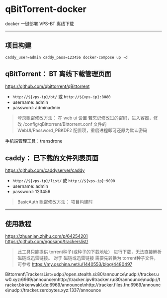# qBitTorrent-docker

docker 一键部署 VPS-BT 离线下载

------


## 项目构建

`caddy_user=admin caddy_pass=123456 docker-compose up -d`


## qBitTorrent： BT 离线下载管理页面

https://github.com/qbittorrent/qBittorrent

- `http://${vps-ip}/bt/` 或 `http://${vps-ip}:8080`
- username: admin
- password: adminadmin

> 登录账密修改方法： 在 web ui 设置
若忘记修改过的密码，进入容器，修改 /config/qBittorrent/Bittorrent.conf 文件的 WebUI/Password_PBKDF2 配置项，重启进程即可还原为默认密码

手机端管理工具：transdrone


## caddy： 已下载的文件列表页面

https://github.com/caddyserver/caddy

- `http://${vps-ip}/list/` 或 `http://${vps-ip}:9090`
- username: admin
- password: 123456

> BasicAuth 账密修改方法： 项目构建时



------

## 使用教程

https://zhuanlan.zhihu.com/p/64254201
https://github.com/ngosang/trackerslist/


> 此工具只能提供 torrent种子(或种子的下载地址） 进行下载，无法直接解析 磁链或迅雷链接。 对于 磁链或迅雷链接 需要先转换为 torrent种子文件，可参考 https://my.oschina.net/u/1440553/blog/4480497 


Bittorrent\TrackersList=udp://open.stealth.si:80/announce\nudp://tracker.uw0.xyz:6969/announce\nhttp://tracker.ipv6tracker.ru:80/announce\nudp://tracker.birkenwald.de:6969/announce\nhttp://tracker.files.fm:6969/announce\nudp://tracker.zerobytes.xyz:1337/announce

